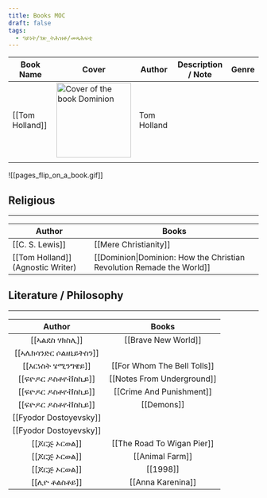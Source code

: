 ```yaml
---
title: Books MOC
draft: false
tags:
  - ዓይነት/ገጽ_ትሕዝቶ/መጻሕፍቲ
---
```




| Book Name       | Cover                                                                                                                 | Author      | Description / Note | Genre |
| --------------- | --------------------------------------------------------------------------------------------------------------------- | ----------- | ------------------ | ----- |
| [[Tom Holland]] | <img src="https://m.media-amazon.com/images/I/61To09iq2OL._SL1500_.jpg" alt="Cover of the book Dominion" width="150"> | Tom Holland |                    |       |
|                 |                                                                                                                       |             |                    |       |


![[pages_flip_on_a_book.gif]]
## Religious
---

| Author                            | Books                                                                 |
| --------------------------------- | --------------------------------------------------------------------- |
| [[C. S. Lewis]]                   | [[Mere Christianity]]                                                 |
| [[Tom Holland]] (Agnostic Writer) | [[Dominion\|Dominion: How the Christian Revolution Remade the World]] |

##  Literature / Philosophy
---

|           Author           |            Books            |
|:--------------------------:|:---------------------------:|
|     [[ኣልደስ ሃክስሊ]]      |     [[Brave New World]]     |
| [[ኣሌክሳንድር ሶልዘኒይትስን]] |                             |
|    [[እርነስት ሄሚንግዌይ]]    | [[For Whom The Bell Tolls]] |
|   [[ፍዮዶር ዶስቶየቭስኪይ]]    | [[Notes From Underground]]  |
|   [[ፍዮዶር ዶስቶየቭስኪይ]]    |  [[Crime And Punishment]]   |
|   [[ፍዮዶር ዶስቶየቭስኪይ]]    |         [[Demons]]          |
|   [[Fyodor Dostoyevsky]]   |                             |
|   [[Fyodor Dostoyevsky]]   |                             |
|     [[ጆርጅ ኦርወል]]      | [[The Road To Wigan Pier]]  |
|     [[ጆርጅ ኦርወል]]      |       [[Animal Farm]]       |
|     [[ጆርጅ ኦርወል]]      |          [[1998]]           |
|      [[ሊዮ ቶልስቶይ]]       |      [[Anna Karenina]]      |
